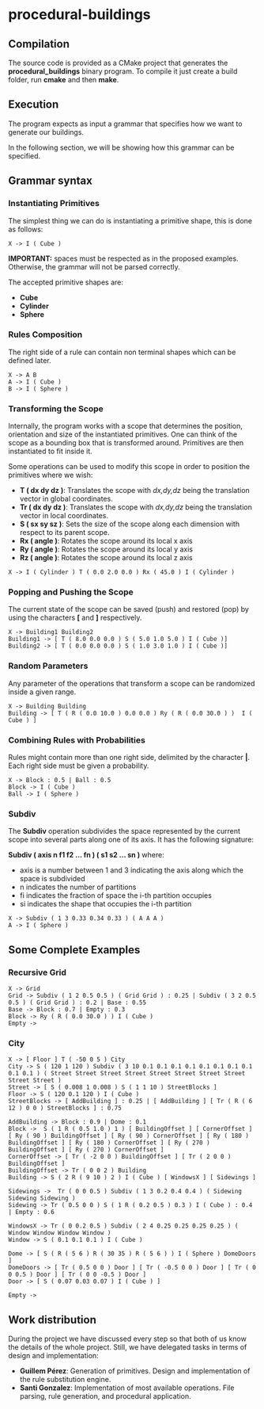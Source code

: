 # procedural-buildings

## Compilation

The source code is provided as a CMake project that generates the **procedural_buildings** binary program.
To compile it just create a build folder, run **cmake** and then **make**.


## Execution

The program expects as input a grammar that specifies how we want to generate our buildings.

In the following section, we will be showing how this grammar can be specified.


## Grammar syntax

### Instantiating Primitives

The simplest thing we can do is instantiating a primitive shape, this is done as follows:

```
X -> I ( Cube )
```
**IMPORTANT:** spaces must be respected as in the proposed examples. Otherwise, the grammar will not be parsed correctly.

The accepted primitive shapes are:
* **Cube**
* **Cylinder**
* **Sphere**


### Rules Composition

The right side of a rule can contain non terminal shapes which can be defined later.

```
X -> A B
A -> I ( Cube )
B -> I ( Sphere )
```


### Transforming the Scope

Internally, the program works with a scope that determines the position, orientation and size of the instantiated primitives.
One can think of the scope as a bounding box that is transformed around.
Primitives are then instantiated to fit inside it.


Some operations can be used to modify this scope in order to position the primitives where we wish:

* **T ( dx dy dz )**: Translates the scope with *dx,dy,dz* being the translation vector in global coordinates.
* **Tr ( dx dy dz )**: Translates the scope with *dx,dy,dz* being the translation vector in local coordinates.
* **S ( sx sy sz )**: Sets the size of the scope along each dimension with respect to its parent scope.
* **Rx ( angle )**: Rotates the scope around its local x axis
* **Ry ( angle )**: Rotates the scope around its local y axis
* **Rz ( angle )**: Rotates the scope around its local z axis

```
X -> I ( Cylinder ) T ( 0.0 2.0 0.0 ) Rx ( 45.0 ) I ( Cylinder )
```


### Popping and Pushing the Scope

The current state of the scope can be saved (push) and restored (pop) by using the characters **[** and **]** respectively.

```
X -> Building1 Building2
Building1 -> [ T ( 8.0 0.0 0.0 ) S ( 5.0 1.0 5.0 ) I ( Cube )]
Building2 -> [ T ( 0.0 0.0 0.0 ) S ( 1.0 3.0 1.0 ) I ( Cube )]
```


### Random Parameters

Any parameter of the operations that transform a scope can be randomized inside a given range.

```
X -> Building Building
Building -> [ T ( R ( 0.0 10.0 ) 0.0 0.0 ) Ry ( R ( 0.0 30.0 ) )  I ( Cube ) ]
```


### Combining Rules with Probabilities

Rules might contain more than one right side, delimited by the character **|**.
Each right side must be given a probability.

```
X -> Block : 0.5 | Ball : 0.5
Block -> I ( Cube )
Ball -> I ( Sphere )
```


### Subdiv

The **Subdiv** operation subdivides the space represented by the current scope into several parts along one of its axis.
It has the following signature:

**Subdiv ( axis n f1 f2 ... fn ) ( s1 s2 ... sn )** where:
* axis is a number between 1 and 3 indicating the axis along which the space is subdivided
* n indicates the number of partitions
* fi indicates the fraction of space the i-th partition occupies
* si indicates the shape that occupies the i-th partition

```
X -> Subdiv ( 1 3 0.33 0.34 0.33 ) ( A A A )
A -> I ( Sphere )
```

## Some Complete Examples

### Recursive Grid

```
X -> Grid
Grid -> Subdiv ( 1 2 0.5 0.5 ) ( Grid Grid ) : 0.25 | Subdiv ( 3 2 0.5 0.5 ) ( Grid Grid ) : 0.2 | Base : 0.55
Base -> Block : 0.7 | Empty : 0.3
Block -> Ry ( R ( 0.0 30.0 ) ) I ( Cube )
Empty ->
```

### City
```
X -> [ Floor ] T ( -50 0 5 ) City
City -> S ( 120 1 120 ) Subdiv ( 3 10 0.1 0.1 0.1 0.1 0.1 0.1 0.1 0.1 0.1 0.1 ) ( Street Street Street Street Street Street Street Street Street Street )
Street -> [ S ( 0.008 1 0.008 ) S ( 1 1 10 ) StreetBlocks ]
Floor -> S ( 120 0.1 120 ) I ( Cube )
StreetBlocks -> [ AddBuilding ] : 0.25 | [ AddBuilding ] [ Tr ( R ( 6 12 ) 0 0 ) StreetBlocks ] : 0.75

AddBuilding -> Block : 0.9 | Dome : 0.1 
Block ->  S ( 1 R ( 0.5 1.0 ) 1 ) [ BuildingOffset ] [ CornerOffset ] [ Ry ( 90 ) BuildingOffset ] [ Ry ( 90 ) CornerOffset ] [ Ry ( 180 ) BuildingOffset ] [ Ry ( 180 ) CornerOffset ] [ Ry ( 270 ) BuildingOffset ] [ Ry ( 270 ) CornerOffset ]
CornerOffset -> [ Tr ( -2 0 0 ) BuildingOffset ] [ Tr ( 2 0 0 ) BuildingOffset ]
BuildingOffset -> Tr ( 0 0 2 ) Building
Building -> S ( 2 R ( 9 10 ) 2 ) I ( Cube ) [ WindowsX ] [ Sidewings ]

Sidewings ->  Tr ( 0 0 0.5 ) Subdiv ( 1 3 0.2 0.4 0.4 ) ( Sidewing Sidewing Sidewing )
Sidewing -> Tr ( 0.5 0 0 ) S ( 1 R ( 0.2 0.5 ) 0.3 ) I ( Cube ) : 0.4 | Empty : 0.6

WindowsX -> Tr ( 0 0.2 0.5 ) Subdiv ( 2 4 0.25 0.25 0.25 0.25 ) ( Window Window Window Window )
Window -> S ( 0.1 0.1 0.1 ) I ( Cube )

Dome -> [ S ( R ( 5 6 ) R ( 30 35 ) R ( 5 6 ) ) I ( Sphere ) DomeDoors ]
DomeDoors -> [ Tr ( 0.5 0 0 ) Door ] [ Tr ( -0.5 0 0 ) Door ] [ Tr ( 0 0 0.5 ) Door ] [ Tr ( 0 0 -0.5 ) Door ]
Door -> [ S ( 0.07 0.03 0.07 ) I ( Cube ) ]

Empty -> 
```
  
  
## Work distribution
During the project we have discussed every step so that both of us know the details of the whole project. Still, we have delegated tasks in terms of design and implementation:  
- **Guillem Pérez**: Generation of primitives. Design and implementation of the rule substitution engine.
- **Santi Gonzalez**: Implementation of most available operations. File parsing, rule generation, and procedural application.

